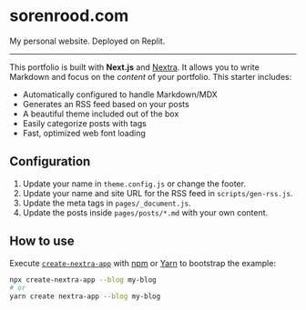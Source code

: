 # sorenrood.com

My personal website. Deployed on Replit.

---

This portfolio is built with **Next.js** and [Nextra](https://nextra.vercel.app/). It allows you to write Markdown and focus on the _content_ of your portfolio. This starter includes:

- Automatically configured to handle Markdown/MDX
- Generates an RSS feed based on your posts
- A beautiful theme included out of the box
- Easily categorize posts with tags
- Fast, optimized web font loading

## Configuration

1. Update your name in `theme.config.js` or change the footer.
2. Update your name and site URL for the RSS feed in `scripts/gen-rss.js`.
3. Update the meta tags in `pages/_document.js`.
4. Update the posts inside `pages/posts/*.md` with your own content.

## How to use

Execute [`create-nextra-app`](https://github.com/vercel/next.js/tree/canary/packages/create-next-app) with [npm](https://docs.npmjs.com/cli/init) or [Yarn](https://yarnpkg.com/lang/en/docs/cli/create/) to bootstrap the example:

```bash
npx create-nextra-app --blog my-blog
# or
yarn create nextra-app --blog my-blog
```